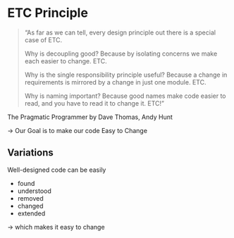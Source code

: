 # ETC Principle

> “As far as we can tell, every design principle out there is a special
case of ETC.
> 
> Why is decoupling good? Because by isolating concerns we make each
> easier to change. ETC.
> 
> 
> Why is the single responsibility principle useful? Because a change in
> requirements is mirrored by a change in just one module. ETC.
> 
> Why is naming important? Because good names make code easier to read,
> and you have to read it to change it. ETC!”

The Pragmatic Programmer by Dave Thomas, Andy Hunt

-> Our Goal is to make our code Easy to Change

## Variations
Well-designed code can be easily
  - found
  - understood
  - removed
  - changed
  - extended

-> which makes it easy to change